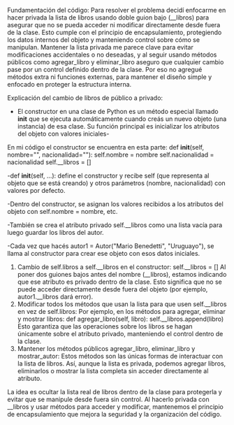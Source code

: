 Fundamentación del código:
Para resolver el problema decidí enfocarme en hacer privada la lista de libros usando doble guion bajo (__libros) para asegurar que no se pueda acceder ni modificar directamente desde fuera de la clase. Esto cumple con el principio de encapsulamiento, protegiendo los datos internos del objeto y manteniendo control sobre cómo se manipulan. Mantener la lista privada me parece clave para evitar modificaciones accidentales o no deseadas, y al seguir usando métodos públicos como agregar_libro y eliminar_libro aseguro que cualquier cambio pase por un control definido dentro de la clase. Por eso no agregué métodos extra ni funciones externas, para mantener el diseño simple y enfocado en proteger la estructura interna.

Explicación del cambio de libros de público a privado:
 - El constructor en una clase de Python es un método especial llamado __init__ que se ejecuta automáticamente cuando creás un nuevo objeto (una instancia) de esa clase. Su función principal es inicializar los atributos del objeto con valores iniciales- 

En mi código el constructor se encuentra en esta parte: 
def __init__(self, nombre="", nacionalidad=""):
    self.nombre = nombre
    self.nacionalidad = nacionalidad
    self.__libros = []

-def __init__(self, ...): define el constructor y recibe self (que representa al objeto que se está creando) y otros parámetros (nombre, nacionalidad) con valores por defecto.

-Dentro del constructor, se asignan los valores recibidos a los atributos del objeto con self.nombre = nombre, etc.

-También se crea el atributo privado self.__libros como una lista vacía para luego guardar los libros del autor.

-Cada vez que hacés autor1 = Autor("Mario Benedetti", "Uruguayo"), se llama al constructor para crear ese objeto con esos datos iniciales.

1) Cambio de self.libros a self.__libros en el constructor:
self.__libros = []
Al poner dos guiones bajos antes del nombre (__libros), estamos indicando que ese atributo es privado dentro de la clase. Esto significa que no se puede acceder directamente desde fuera del objeto (por ejemplo, autor1.__libros dará error). 
2) Modificar todos los métodos que usan la lista para que usen self.__libros en vez de self.libros:
Por ejemplo, en los métodos para agregar, eliminar y mostrar libros:
def agregar_libro(self, libro):
    self.__libros.append(libro)
Esto garantiza que las operaciones sobre los libros se hagan únicamente sobre el atributo privado, manteniendo el control dentro de la clase.
3) Mantener los métodos públicos agregar_libro, eliminar_libro y mostrar_autor:
Estos métodos son las únicas formas de interactuar con la lista de libros. Así, aunque la lista es privada, podemos agregar libros, eliminarlos o mostrar la lista completa sin acceder directamente al atributo.

La idea es ocultar la lista real de libros dentro de la clase para protegerla y evitar que se manipule desde fuera sin control. Al hacerlo privada con __libros y usar métodos para acceder y modificar, mantenemos el principio de encapsulamiento que mejora la seguridad y la organización del código.